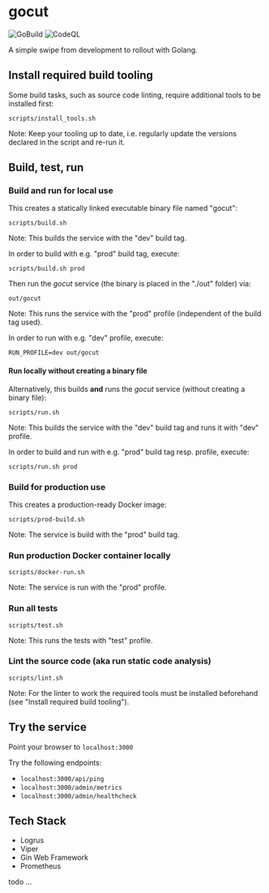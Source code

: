 # gocut

![GoBuild](https://github.com/tztz/gocut/workflows/GoBuild/badge.svg)
![CodeQL](https://github.com/tztz/gocut/workflows/CodeQL/badge.svg)

A simple swipe from development to rollout with Golang.

## Install required build tooling

Some build tasks, such as source code linting, require additional tools to be installed first:

    scripts/install_tools.sh

Note: Keep your tooling up to date, i.e. regularly update the versions declared in the script and re-run it.

## Build, test, run

### Build and run for local use

This creates a statically linked executable binary file named "gocut":

    scripts/build.sh

Note: This builds the service with the "dev" build tag.

In order to build with e.g. "prod" build tag, execute:

    scripts/build.sh prod

Then run the _gocut_ service (the binary is placed in the "./out" folder) via:

    out/gocut

Note: This runs the service with the "prod" profile (independent of the build tag used).

In order to run with e.g. "dev" profile, execute:

    RUN_PROFILE=dev out/gocut

#### Run locally without creating a binary file

Alternatively, this builds **and** runs the _gocut_ service (without creating a binary file):

    scripts/run.sh

Note: This builds the service with the "dev" build tag and runs it with "dev" profile.

In order to build and run with e.g. "prod" build tag resp. profile, execute:

    scripts/run.sh prod

### Build for production use

This creates a production-ready Docker image:

    scripts/prod-build.sh

Note: The service is build with the "prod" build tag.

### Run production Docker container locally

    scripts/docker-run.sh

Note: The service is run with the "prod" profile.

### Run all tests

    scripts/test.sh

Note: This runs the tests with "test" profile.

### Lint the source code (aka run static code analysis)

    scripts/lint.sh

Note: For the linter to work the required tools must be installed beforehand (see "Install required build tooling").

## Try the service

Point your browser to `localhost:3000`

Try the following endpoints:

- `localhost:3000/api/ping`
- `localhost:3000/admin/metrics`
- `localhost:3000/admin/healthcheck`

## Tech Stack

- Logrus
- Viper
- Gin Web Framework
- Prometheus

todo ...

